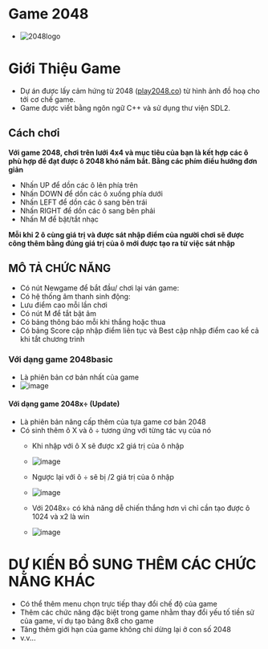 # Game 2048
- ![2048logo](https://github.com/user-attachments/assets/bad9bd41-eb55-4998-a7b6-9e28885ee010)

# Giới Thiệu Game
- Dự án được lấy cảm hứng từ 2048 ([play2048.co](https://play2048.co/)) từ hình ảnh đồ hoạ cho tới cơ chế game.
- Game được viết bằng ngôn ngữ C++ và sử dụng thư viện SDL2.

## Cách chơi
**Với game 2048, chơi trên lưới 4x4 và mục tiêu của bạn là kết hợp các ô phù hợp để đạt được ô 2048 khó nắm bắt. Bằng các phím điều hướng đơn giản**

+ Nhấn UP để dồn các ô lên phía trên
+ Nhấn DOWN để dồn các ô xuống phía dưới
+ Nhấn LEFT để dồn các ô sang bên trái
+ Nhấn RIGHT để dồn các ô sang bên phải
+ Nhấn M để bật/tắt nhạc

**Mỗi khi 2 ô cùng giá trị và được sát nhập điểm của người chơi sẽ được công thêm bằng đúng giá trị của ô mới được tạo ra từ việc sát nhập**

## MÔ TẢ CHỨC NĂNG

+ Có nút Newgame để bắt đầu/ chơi lại ván game:
+ Có hệ thống âm thanh sinh động:
+ Lưu điểm cao  mỗi lần chơi
+ Có nút M để tắt bật âm
+ Có bảng thông báo mỗi khi thắng hoặc thua
+ Có bảng Score cập nhập điểm liên tục và Best cập nhập điểm cao kể cả khi tắt chương trình

 ### Với dạng game 2048basic
 - Là phiên bản cơ bản nhất của game
 - ![image](https://github.com/user-attachments/assets/910a05fa-559c-4680-885f-288d99b3479d)

#### Với dạng game 2048x÷ (Update)
- Là phiên bản nâng cấp thêm của tựa game cơ bản 2048
- Có sinh thêm ô X và ô ÷ tương ứng với từng tác vụ của nó
  + Khi nhập với ô X sẽ được x2 giá trị của ô nhập
  + ![image](https://github.com/user-attachments/assets/54472a6e-43d3-4c5c-9f08-769b252ca8a3)

  + Ngược lại với ô ÷ sẽ bị /2 giá trị của ô nhập
  + ![image](https://github.com/user-attachments/assets/dd2ea471-ca16-45ce-a035-4070e3f0113b)

  + Với 2048x÷ có khả năng dễ chiến thắng hơn vì chỉ cần tạo được ô 1024 và x2 là win
  + ![image](https://github.com/user-attachments/assets/a18ca3b1-8c8e-4912-9b98-e03de43e0173)


 # **DỰ KIẾN BỔ SUNG THÊM CÁC CHỨC NĂNG KHÁC**
 + Có thể thêm menu chọn trực tiếp thay đổi chế độ của game
 + Thêm các chức năng đặc biệt trong game nhằm thay đổi yếu tố tiền sử của game, ví dụ tạo bảng 8x8 cho game
 + Tăng thêm giới hạn của game không chỉ dừng lại ở con số 2048
 + v.v...
